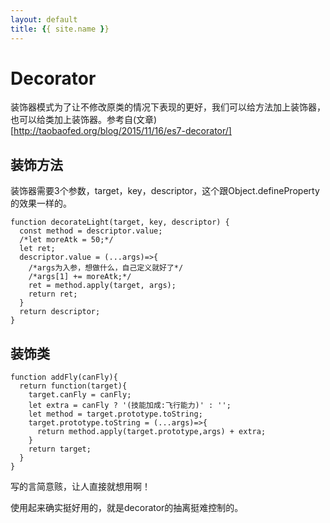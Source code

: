```yaml
---
layout: default
title: {{ site.name }}
---
```

# Decorator
装饰器模式为了让不修改原类的情况下表现的更好，我们可以给方法加上装饰器，也可以给类加上装饰器。参考自(文章)[http://taobaofed.org/blog/2015/11/16/es7-decorator/]

## 装饰方法
装饰器需要3个参数，target，key，descriptor，这个跟Object.defineProperty的效果一样的。

```
function decorateLight(target, key, descriptor) {
  const method = descriptor.value;
  /*let moreAtk = 50;*/
  let ret;
  descriptor.value = (...args)=>{
    /*args为入参，想做什么，自己定义就好了*/
    /*args[1] += moreAtk;*/
    ret = method.apply(target, args);
    return ret;
  }
  return descriptor;
}
```

## 装饰类
```
function addFly(canFly){
  return function(target){
    target.canFly = canFly;
    let extra = canFly ? '(技能加成:飞行能力)' : '';
    let method = target.prototype.toString;
    target.prototype.toString = (...args)=>{
      return method.apply(target.prototype,args) + extra;
    }
    return target;
  }
}
```

写的言简意赅，让人直接就想用啊！

使用起来确实挺好用的，就是decorator的抽离挺难控制的。
